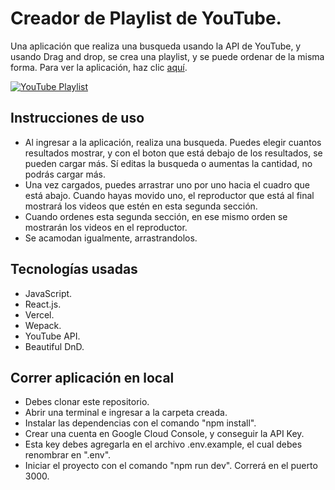 # Creador de Playlist de YouTube.

Una aplicación que realiza una busqueda usando la API de YouTube, y usando Drag
and drop, se crea una playlist, y se puede ordenar de la misma forma. Para ver
la aplicación, haz clic [aquí](https://youtube-playlist-ten.vercel.app/ 'aquí').

[![YouTube Playlist](https://res.cloudinary.com/dklpyhteh/image/upload/v1661742489/Portfolio/playlist_fwcrav.png 'Miriio')](https://res.cloudinary.com/dklpyhteh/image/upload/v1661742489/Portfolio/playlist_fwcrav.png 'Miriio')

## Instrucciones de uso

- Al ingresar a la aplicación, realiza una busqueda. Puedes elegir cuantos
  resultados mostrar, y con el boton que está debajo de los resultados, se
  pueden cargar más. Sí editas la busqueda o aumentas la cantidad, no podrás
  cargar más.
- Una vez cargados, puedes arrastrar uno por uno hacia el cuadro que está abajo.
  Cuando hayas movido uno, el reproductor que está al final mostrará los videos
  que estén en esta segunda sección.
- Cuando ordenes esta segunda sección, en ese mismo orden se mostrarán los
  videos en el reproductor.
- Se acamodan igualmente, arrastrandolos.

## Tecnologías usadas

- JavaScript.
- React.js.
- Vercel.
- Wepack.
- YouTube API.
- Beautiful DnD.

## Correr aplicación en local

- Debes clonar este repositorio.
- Abrir una terminal e ingresar a la carpeta creada.
- Instalar las dependencias con el comando "npm install".
- Crear una cuenta en Google Cloud Console, y conseguir la API Key.
- Esta key debes agregarla en el archivo .env.example, el cual debes renombrar
  en ".env".
- Iniciar el proyecto con el comando "npm run dev". Correrá en el puerto 3000.
